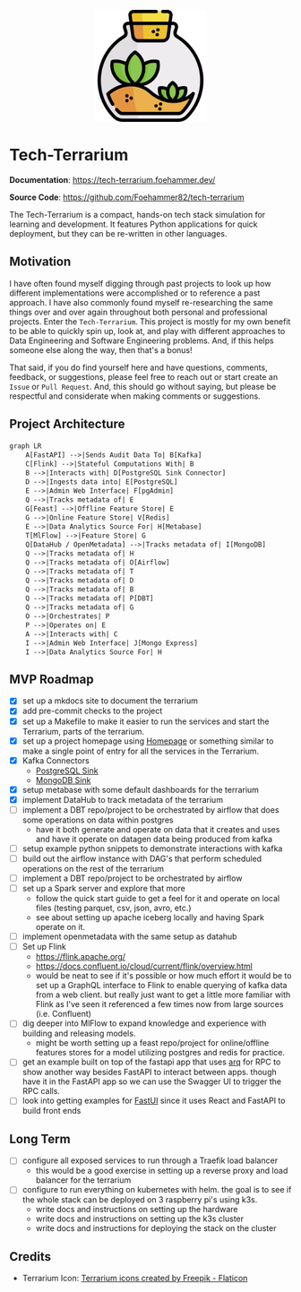 <p align="center">
  <a href="./"><img src="./assets/terrarium.png" alt="Tech-Terrarium" width="200"></a>
</p>

# Tech-Terrarium

**Documentation**:
<a href="https://tech-terrarium.foehammer.dev/" target="_blank">https://tech-terrarium.foehammer.dev/</a>

**Source Code**:
<a href="https://github.com/Foehammer82/tech-terrarium" target="_blank">https://github.com/Foehammer82/tech-terrarium</a>

The Tech-Terrarium is a compact, hands-on tech stack simulation for learning and development. It features Python
applications for quick deployment, but they can be re-written in other languages.

## Motivation

I have often found myself digging through past projects to look up how different implementations were accomplished or
to reference a past approach. I have also commonly found myself re-researching the same things over and over again
throughout both personal and professional projects. Enter the `Tech-Terrarium`. This project is mostly for my own
benefit to be able to quickly spin up, look at, and play with different approaches to Data Engineering and Software
Engineering problems. And, if this helps someone else along the way, then that's a bonus!

That said, if you do find yourself here and have questions, comments, feedback, or suggestions, please feel free to
reach out or start create an `Issue` or `Pull Request`. And, this should go without saying, but please be
respectful and considerate when making comments or suggestions.

## Project Architecture

```mermaid
graph LR
    A[FastAPI] -->|Sends Audit Data To| B[Kafka]
    C[Flink] -->|Stateful Computations With| B
    B -->|Interacts with| D[PostgreSQL Sink Connector]
    D -->|Ingests data into| E[PostgreSQL]
    E -->|Admin Web Interface| F[pgAdmin]
    Q -->|Tracks metadata of| E
    G[Feast] -->|Offline Feature Store| E
    G -->|Online Feature Store| V[Redis]
    E -->|Data Analytics Source For| H[Metabase]
    T[MlFlow] -->|Feature Store| G
    Q[DataHub / OpenMetadata] -->|Tracks metadata of| I[MongoDB]
    Q -->|Tracks metadata of| H
    Q -->|Tracks metadata of| O[Airflow]
    Q -->|Tracks metadata of| T
    Q -->|Tracks metadata of| D
    Q -->|Tracks metadata of| B
    Q -->|Tracks metadata of| P[DBT]
    Q -->|Tracks metadata of| G
    O -->|Orchestrates| P
    P -->|Operates on| E
    A -->|Interacts with| C
    I -->|Admin Web Interface| J[Mongo Express]
    I -->|Data Analytics Source For| H
```

## MVP Roadmap

- [x] set up a mkdocs site to document the terrarium
- [x] add pre-commit checks to the project
- [x] set up a Makefile to make it easier to run the services and start the Terrarium, parts of the terrarium.
- [x] set up a project homepage using [Homepage](https://github.com/gethomepage/homepage) or something similar to make a
  single point of entry for all the services in the Terrarium.
- [x] Kafka Connectors
    - [PostgreSQL Sink](https://docs.confluent.io/cloud/current/connectors/cc-postgresql-sink.html)
    - [MongoDB Sink](https://www.mongodb.com/docs/kafka-connector/current/sink-connector/configuration-properties/all-properties/)
- [x] setup metabase with some default dashboards for the terrarium
- [x] implement DataHub to track metadata of the terrarium
- [ ] implement a DBT repo/project to be orchestrated by airflow that does some operations on data within postgres
    - have it both generate and operate on data that it creates and uses and have it operate on datagen data being
      produced from kafka
- [ ] setup example python snippets to demonstrate interactions with kafka
- [ ] build out the airflow instance with DAG's that perform scheduled operations on the rest of the terrarium
- [ ] implement a DBT repo/project to be orchestrated by airflow
- [ ] set up a Spark server and explore that more
    - follow the quick start guide to get a feel for it and operate on local files (testing parquet, csv, json, avro,
      etc.)
    - see about setting up apache iceberg locally and having Spark operate on it.
- [ ] implement openmetadata with the same setup as datahub
- [ ] Set up Flink
    - https://flink.apache.org/
    - https://docs.confluent.io/cloud/current/flink/overview.html
    - would be neat to see if it's possible or how much effort it would be to set up a GraphQL interface to Flink to
      enable querying of kafka data from a web client. but really just want to get a little more familiar with Flink as
      I've seen it referenced a few times now from large sources (i.e. Confluent)
- [ ] dig deeper into MlFlow to expand knowledge and experience with building and releasing models.
    - might be worth setting up a feast repo/project for online/offline features stores for a model utilizing postgres
      and redis for practice.
- [ ] get an example built on top of the fastapi app that uses [arq](https://arq-docs.helpmanual.io/) for RPC to show
  another way besides FastAPI to interact between apps. though have it in the FastAPI app so we can use the Swagger UI
  to trigger the RPC calls.
- [ ] look into getting examples for [FastUI](https://github.com/pydantic/FastUI) since it uses React and FastAPI to
  build front ends

## Long Term

- [ ] configure all exposed services to run through a Traefik load balancer
    - this would be a good exercise in setting up a reverse proxy and load balancer for the terrarium
- [ ] configure to run everything on kubernetes with helm. the goal is to see if the whole stack can be deployed on 3
  raspberry pi's using k3s.
    - write docs and instructions on setting up the hardware
    - write docs and instructions on setting up the k3s cluster
    - write docs and instructions for deploying the stack on the cluster

## Credits

- Terrarium Icon: <a href="https://www.flaticon.com/free-icons/terrarium" title="terrarium icons">Terrarium icons
  created by Freepik - Flaticon</a>